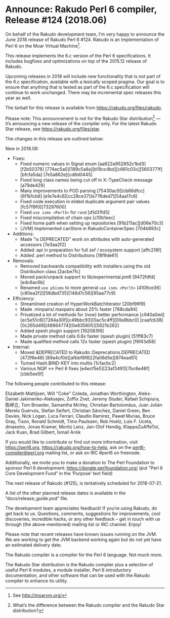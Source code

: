 # Announce: Rakudo Perl 6 compiler, Release #124 (2018.06)

On behalf of the Rakudo development team, I’m very happy to announce the
June 2018 release of Rakudo Perl 6 #124. Rakudo is an implementation of
Perl 6 on the Moar Virtual Machine[^1].

This release implements the 6.c version of the Perl 6 specifications.
It includes bugfixes and optimizations on top of
the 2015.12 release of Rakudo.

Upcoming releases in 2018 will include new functionality that is not
part of the 6.c specification, available with a lexically scoped
pragma. Our goal is to ensure that anything that is tested as part of the
6.c specification will continue to work unchanged. There may be incremental
spec releases this year as well.

The tarball for this release is available from <https://rakudo.org/files/rakudo>.

Please note: This announcement is not for the Rakudo Star
distribution[^2] — it’s announcing a new release of the compiler
only. For the latest Rakudo Star release, see
<https://rakudo.org/files/star>.

The changes in this release are outlined below:

New in 2018.06:
  + Fixes:
    + Fixed numeric values in Signal enum [aa622a95][852c1bd3][f2b50378]
        [774ec5a0][189c5a8a][b19cc4bd][c661c03c][5603771f][bfcfa5da]
        [7e5a862e][cd8d0445]
    + Fixed long class names being cut off in X::TypeCheck message [a79de429]
    + Many improvements to POD parsing [75430ac9][cb66dfcc][6f1b1cb6]
        [e1e7e4c6][cc28ce37][e776ded7][54aa17c6]
    + Fixed code execution in elided duplicate argument pair values
        [fc57f9f0][73297600]
    + Fixed `use isms <Perl5>` for `rand` [d1d31fd5]
    + Fixed miscompilation of chain ops [c10b1eec]
    + Fixed home path when setting up repositories [91b211ac][d06e70c3]
    + [JVM] Implemented canStore in RakudoContainerSpec [704b893c]
  + Additions:
    + Made "is DEPRECATED" work on attributes with auto-generated
        accessors [7e3aa2f2]
    + Added :api<something> in preparation for full zef / ecosystem
        support [affc218f]
    + Added .perl method to Distributions [18f9de61]
  + Removals:
    + Removed backwards compatibility with installers using the
        old Distribution class [2acbe7fc]
    + Moved pack/unpack support to lib/experimental.pm6 [9472fdfd][edc6ac6b]
    + Renamed `use p5isms` to more general `use isms <Perl5>` [4109ce36]
        [c80ea2f2][56dbd735][148d7c56][95aa77c9]
  + Efficiency:
    + Streamlined creation of HyperWorkBatchIterator [20bf96f9]
    + Made .minpairs/.maxpairs about 25% faster [788cda94]
    + Privatized a lot of methods for (now) better performance
        [c940a0ed][ec5e51c8][7284a30f][c49bbc93][0ac5c4ff][09a9bbc0]
        [caafcb38][0c265d49][48864774][0e835805][5621b262]
    + Added spesh plugin support [192083f6]
    + Made private method calls 6.6x faster (spesh plugin) [51ff83c7]
    + Made qualified method calls 12x faster (spesh plugin) [f6f43d58]
  + Internal:
    + Moved &DEPRECATED to Rakudo::Deprecations.DEPRECATED [472f6e48]
        [89a4cf0d][afbbf8f8][2fa08d5e][874ead51]
    + Turned Hash.BIND-KEY into multis [1c1acbc2]
    + Various NQP ↔ Perl 6 fixes [e4ecf5e5][23af3491][7bc6e46f][cbb5ee5f]


The following people contributed to this release:

Elizabeth Mattijsen, Will "Coke" Coleda, Jonathan Worthington,
Aleks-Daniel Jakimenko-Aleksejev, Zoffix Znet, Jeremy Studer,
Rafael Schipiura, 陈梓立, Tom Browder, Samantha McVey, Christian Bartolomäus,
Juan Julián Merelo Guervós, Stefan Seifert, Christian Sánchez, Daniel Green,
Ben Davies, Nick Logan, Luca Ferrari, Claudio Ramirez, Paweł Murias,
Bruce Gray, Tison, Ronald Schmidt, Timo Paulssen, Rob Hoelz, Luis F. Uceta,
dmaestro, Jonas Kramer, Moritz Lenz, Jan-Olof Hendig, KlappeZuAffeTot,
Jack Kuan, Brad Gilbert, İsmail Arılık

If you would like to contribute or find out more information, visit
<https://perl6.org>, <https://rakudo.org/how-to-help>, ask on the
<perl6-compiler@perl.org> mailing list, or ask on IRC #perl6 on freenode.

Additionally, we invite you to make a donation to The Perl Foundation
to sponsor Perl 6 development: <https://donate.perlfoundation.org/>
(put “Perl 6 Core Development Fund” in the ‘Purpose’ text field)

The next release of Rakudo (#125), is tentatively scheduled for 2018-07-21.

A list of the other planned release dates is available in the
“docs/release_guide.pod” file.

The development team appreciates feedback! If you’re using Rakudo, do
get back to us. Questions, comments, suggestions for improvements, cool
discoveries, incredible hacks, or any other feedback – get in touch with
us through (the above-mentioned) mailing list or IRC channel. Enjoy!

Please note that recent releases have known issues running on the JVM.
We are working to get the JVM backend working again but do not yet have
an estimated delivery date.

[^1]: See <http://moarvm.org/>

[^2]: What’s the difference between the Rakudo compiler and the Rakudo
Star distribution?

The Rakudo compiler is a compiler for the Perl 6 language.
Not much more.

The Rakudo Star distribution is the Rakudo compiler plus a selection
of useful Perl 6 modules, a module installer, Perl 6 introductory
documentation, and other software that can be used with the Rakudo
compiler to enhance its utility.
